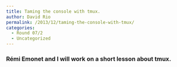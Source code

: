 ```yaml
---
title: Taming the console with tmux.
author: David Rio
permalink: /2013/12/taming-the-console-with-tmux/
categories:
  - Round 07/2
  - Uncategorized
---
```

### <span style="font-size: 16px;">Rémi Emonet and I will work on a short lesson about tmux.</span>
